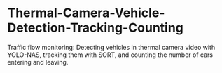 # Thermal-Camera-Vehicle-Detection-Tracking-Counting
Traffic flow monitoring: Detecting vehicles in thermal camera video with YOLO-NAS, tracking them with SORT, and counting the number of cars entering and leaving.
